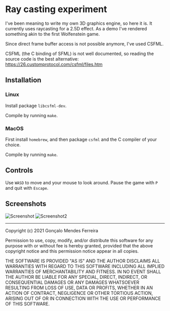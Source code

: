 # Ray casting experiment

I've been meaning to write my own 3D graphics engine, so here it is.
It currently uses raycasting for a 2.5D effect. As a demo I've rendered
something akin to the first Wolfenstein game.

Since direct frame buffer access is not possible anymore, I've used CSFML.

CSFML (the C binding of SFML) is not well documented, so reading the source
code is the best alternative: https://26.customprotocol.com/csfml/files.htm

## Installation

### Linux

Install package `libcsfml-dev`.

Compile by running `make`.

### MacOS

First install `homebrew`, and then package `csfml` and the C compiler of your choice.

Compile by running `make`.

## Controls

Use `WASD` to move and your mouse to look around. Pause the game with `P` and quit with `Escape`.

## Screenshots

![Screenshot](https://user-images.githubusercontent.com/5512054/140237995-d1e3e8e4-cd5d-4cf7-ae04-3d9a8611e80a.png)
![Screenshot2](https://user-images.githubusercontent.com/5512054/140237997-81e13fae-8869-4ef8-869b-5dc5a2cf1be2.png)


---

Copyright (c) 2021 Gonçalo Mendes Ferreira

Permission to use, copy, modify, and/or distribute this software for any purpose
with or without fee is hereby granted, provided that the above copyright notice
and this permission notice appear in all copies.

THE SOFTWARE IS PROVIDED "AS IS" AND THE AUTHOR DISCLAIMS ALL WARRANTIES WITH
REGARD TO THIS SOFTWARE INCLUDING ALL IMPLIED WARRANTIES OF MERCHANTABILITY AND
FITNESS. IN NO EVENT SHALL THE AUTHOR BE LIABLE FOR ANY SPECIAL, DIRECT,
INDIRECT, OR CONSEQUENTIAL DAMAGES OR ANY DAMAGES WHATSOEVER RESULTING FROM LOSS
OF USE, DATA OR PROFITS, WHETHER IN AN ACTION OF CONTRACT, NEGLIGENCE OR OTHER
TORTIOUS ACTION, ARISING OUT OF OR IN CONNECTION WITH THE USE OR PERFORMANCE OF
THIS SOFTWARE.
